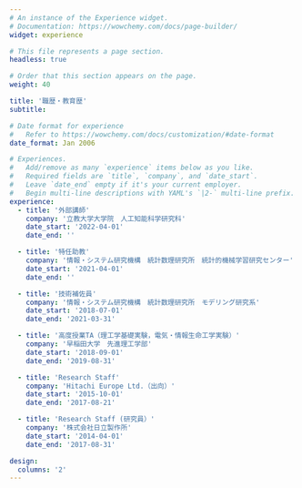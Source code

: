 ```yaml
---
# An instance of the Experience widget.
# Documentation: https://wowchemy.com/docs/page-builder/
widget: experience

# This file represents a page section.
headless: true

# Order that this section appears on the page.
weight: 40

title: '職歴・教育歴'
subtitle: 

# Date format for experience
#   Refer to https://wowchemy.com/docs/customization/#date-format
date_format: Jan 2006

# Experiences.
#   Add/remove as many `experience` items below as you like.
#   Required fields are `title`, `company`, and `date_start`.
#   Leave `date_end` empty if it's your current employer.
#   Begin multi-line descriptions with YAML's `|2-` multi-line prefix.
experience:
  - title: '外部講師'
    company: '立教大学大学院　人工知能科学研究科'
    date_start: '2022-04-01'
    date_end: ''

  - title: '特任助教'
    company: '情報・システム研究機構　統計数理研究所　統計的機械学習研究センター'
    date_start: '2021-04-01'
    date_end: ''

  - title: '技術補佐員'
    company: '情報・システム研究機構　統計数理研究所　モデリング研究系'
    date_start: '2018-07-01'
    date_end: '2021-03-31'

  - title: '高度授業TA（理工学基礎実験，電気・情報生命工学実験）'
    company: '早稲田大学　先進理工学部'
    date_start: '2018-09-01'
    date_end: '2019-08-31'

  - title: 'Research Staff'
    company: 'Hitachi Europe Ltd.（出向）'
    date_start: '2015-10-01'
    date_end: '2017-08-21'

  - title: 'Research Staff (研究員）'
    company: '株式会社日立製作所'
    date_start: '2014-04-01'
    date_end: '2017-08-31'

design:
  columns: '2'
---
```

